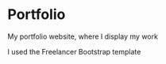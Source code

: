 # Portfolio
My portfolio website, where I display my work

I used the Freelancer Bootstrap template
